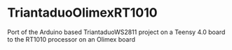 # TriantaduoOlimexRT1010
Port of the Arduino based TriantaduoWS2811 project on a Teensy 4.0 board to the RT1010 processor on an Olimex board
